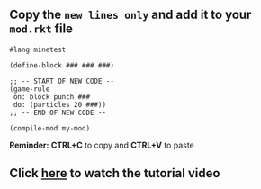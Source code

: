 ## Copy the `new lines only` and add it to your `mod.rkt` file

```
#lang minetest

(define-block ### ### ###)

;; -- START OF NEW CODE --
(game-rule
 on: block punch ###
 do: (particles 20 ###))
;; -- END OF NEW CODE --
        
(compile-mod my-mod)
```
**Reminder:**  **CTRL+C** to copy and **CTRL+V** to paste

## Click [here](https://s3.amazonaws.com/thoughtstem.cms.dev/MinetestAssets/Curriculum/videos/onPunchParticles.mp4) to watch the tutorial video
